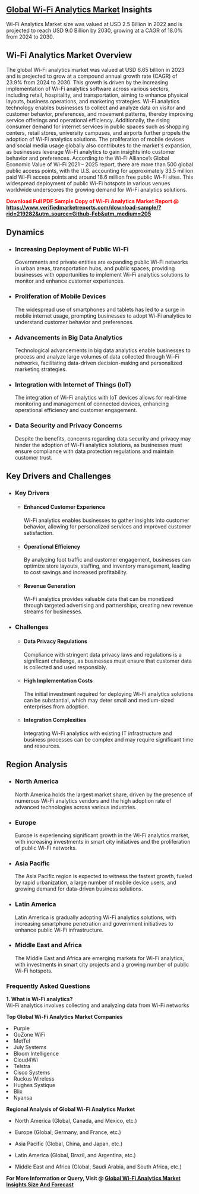 <h2><a href="https://www.verifiedmarketreports.com/download-sample/?rid=219282&amp;utm_source=Github&amp;utm_medium=205" target="_blank">Global Wi-Fi Analytics Market</a> Insights</h2><p>Wi-Fi Analytics Market size was valued at USD 2.5 Billion in 2022 and is projected to reach USD 9.0 Billion by 2030, growing at a CAGR of 18.0% from 2024 to 2030.</p><p> <h2>Wi-Fi Analytics Market Overview</h2> <p>The global Wi-Fi analytics market was valued at USD 6.65 billion in 2023 and is projected to grow at a compound annual growth rate (CAGR) of 23.9% from 2024 to 2030. This growth is driven by the increasing implementation of Wi-Fi analytics software across various sectors, including retail, hospitality, and transportation, aiming to enhance physical layouts, business operations, and marketing strategies. Wi-Fi analytics technology enables businesses to collect and analyze data on visitor and customer behavior, preferences, and movement patterns, thereby improving service offerings and operational efficiency. Additionally, the rising consumer demand for internet services in public spaces such as shopping centers, retail stores, university campuses, and airports further propels the adoption of Wi-Fi analytics solutions. The proliferation of mobile devices and social media usage globally also contributes to the market's expansion, as businesses leverage Wi-Fi analytics to gain insights into customer behavior and preferences. According to the Wi-Fi Alliance’s Global Economic Value of Wi-Fi 2021 – 2025 report, there are more than 500 global public access points, with the U.S. accounting for approximately 33.5 million paid Wi-Fi access points and around 18.6 million free public Wi-Fi sites. This widespread deployment of public Wi-Fi hotspots in various venues worldwide underscores the growing demand for Wi-Fi analytics solutions. </p> <p><strong><p><span class=""><span style="color: #ff0000;"><strong>Download Full PDF Sample Copy of Wi-Fi Analytics Market Report</strong> @ </span><a href="https://www.verifiedmarketreports.com/download-sample/?rid=219282&amp;utm_source=Github-Feb&amp;utm_medium=205" target="_blank">https://www.verifiedmarketreports.com/download-sample/?rid=219282&amp;utm_source=Github-Feb&amp;utm_medium=205</a></span></p></strong></p> <h2>Dynamics</h2> <ul> <li><h3>Increasing Deployment of Public Wi-Fi</h3> <p>Governments and private entities are expanding public Wi-Fi networks in urban areas, transportation hubs, and public spaces, providing businesses with opportunities to implement Wi-Fi analytics solutions to monitor and enhance customer experiences. </p> </li> <li><h3>Proliferation of Mobile Devices</h3> <p>The widespread use of smartphones and tablets has led to a surge in mobile internet usage, prompting businesses to adopt Wi-Fi analytics to understand customer behavior and preferences. </p> </li> <li><h3>Advancements in Big Data Analytics</h3> <p>Technological advancements in big data analytics enable businesses to process and analyze large volumes of data collected through Wi-Fi networks, facilitating data-driven decision-making and personalized marketing strategies. </p> </li> <li><h3>Integration with Internet of Things (IoT)</h3> <p>The integration of Wi-Fi analytics with IoT devices allows for real-time monitoring and management of connected devices, enhancing operational efficiency and customer engagement. </p> </li> <li><h3>Data Security and Privacy Concerns</h3> <p>Despite the benefits, concerns regarding data security and privacy may hinder the adoption of Wi-Fi analytics solutions, as businesses must ensure compliance with data protection regulations and maintain customer trust. </p> </li> </ul> <h2>Key Drivers and Challenges</h2> <ul> <li><h3>Key Drivers</h3> <ul> <li><h4>Enhanced Customer Experience</h4> <p>Wi-Fi analytics enables businesses to gather insights into customer behavior, allowing for personalized services and improved customer satisfaction. </p> </li> <li><h4>Operational Efficiency</h4> <p>By analyzing foot traffic and customer engagement, businesses can optimize store layouts, staffing, and inventory management, leading to cost savings and increased profitability. </p> </li> <li><h4>Revenue Generation</h4> <p>Wi-Fi analytics provides valuable data that can be monetized through targeted advertising and partnerships, creating new revenue streams for businesses. </p> </li> </ul> </li> <li><h3>Challenges</h3> <ul> <li><h4>Data Privacy Regulations</h4> <p>Compliance with stringent data privacy laws and regulations is a significant challenge, as businesses must ensure that customer data is collected and used responsibly. </p> </li> <li><h4>High Implementation Costs</h4> <p>The initial investment required for deploying Wi-Fi analytics solutions can be substantial, which may deter small and medium-sized enterprises from adoption. </p> </li> <li><h4>Integration Complexities</h4> <p>Integrating Wi-Fi analytics with existing IT infrastructure and business processes can be complex and may require significant time and resources. </p> </li> </ul> </li> </ul> <h2>Region Analysis</h2> <ul> <li><h3>North America</h3> <p>North America holds the largest market share, driven by the presence of numerous Wi-Fi analytics vendors and the high adoption rate of advanced technologies across various industries. </p> </li> <li><h3>Europe</h3> <p>Europe is experiencing significant growth in the Wi-Fi analytics market, with increasing investments in smart city initiatives and the proliferation of public Wi-Fi networks. </p> </li> <li><h3>Asia Pacific</h3> <p>The Asia Pacific region is expected to witness the fastest growth, fueled by rapid urbanization, a large number of mobile device users, and growing demand for data-driven business solutions. </p> </li> <li><h3>Latin America</h3> <p>Latin America is gradually adopting Wi-Fi analytics solutions, with increasing smartphone penetration and government initiatives to enhance public Wi-Fi infrastructure. </p> </li> <li><h3>Middle East and Africa</h3> <p>The Middle East and Africa are emerging markets for Wi-Fi analytics, with investments in smart city projects and a growing number of public Wi-Fi hotspots. </p> </li> </ul> <h3>Frequently Asked Questions</h3> <p><strong>1. What is Wi-Fi analytics?</strong><br>Wi-Fi analytics involves collecting and analyzing data from Wi-Fi networks</p><p><strong>Top Global Wi-Fi Analytics Market Companies</strong></p><div data-test-id=""><p><li>Purple</li><li> GoZone WiFi</li><li> MetTel</li><li> July Systems</li><li> Bloom Intelligence</li><li> Cloud4Wi</li><li> Telstra</li><li> Cisco Systems</li><li> Ruckus Wireless</li><li> Hughes Systique</li><li> Blix</li><li> Nyansa</li></p><div><strong>Regional Analysis of&nbsp;Global Wi-Fi Analytics Market</strong></div><ul><li dir="ltr"><p dir="ltr">North America&nbsp;(Global, Canada, and Mexico, etc.)</p></li><li dir="ltr"><p dir="ltr">Europe (Global, Germany, and France, etc.)</p></li><li dir="ltr"><p dir="ltr">Asia Pacific&nbsp;(Global, China, and Japan, etc.)</p></li><li dir="ltr"><p dir="ltr">Latin America&nbsp;(Global, Brazil, and Argentina, etc.)</p></li><li dir="ltr">Middle East and Africa&nbsp;(Global, Saudi Arabia, and South Africa, etc.)</li></ul><p><strong>For More Information or Query, Visit @&nbsp;</strong><strong><a href="https://www.verifiedmarketreports.com/product/wi-fi-analytics-market/?utm_source=Github&amp;utm_medium=205" target="_blank">Global Wi-Fi Analytics Market Insights Size And Forecast</a></strong></p></div>
